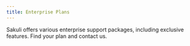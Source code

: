 ```yaml
---
title: Enterprise Plans
---
```


Sakuli offers various enterprise support packages, including exclusive features. Find your plan and contact us.
